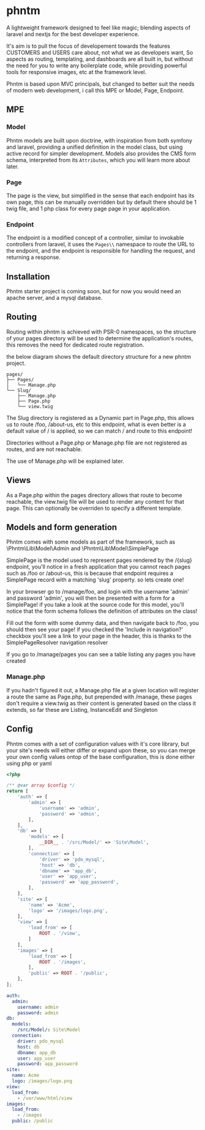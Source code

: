 # phntm
A lightweight framework designed to feel like magic; blending aspects of laravel and nextjs for the best developer experience.

It's aim is to pull the focus of developement towards the features CUSTOMERS and USERS care about, not what we as developers want, So aspects as routing, templating, and dashboards are all built in, but without the need for you to write any boilerplate code, while providing powerful tools for responsive images, etc at the framework level.

Phntm is based upon MVC principals, but changed to better suit the needs of modern web development, i call this MPE or Model, Page, Endpoint.

## MPE

### Model

Phntm models are built upon doctrine, with inspiration from both symfony and laravel, providing a unified definition in the model class, but using active record for simpler development.
Models also provides the CMS form schema, interpreted from its `Attributes`, which you will learn more about later.

### Page

The page is the view, but simplified in the sense that each endpoint has its own page, this can be manually overridden but by default there should be 1 twig file, and 1 php class for every page page in your application.

### Endpoint

The endpoint is a modified concept of a controller, similar to invokable controllers from laravel, it uses the `Pages\\` namespace to route the URL to the endpoint, and the endpoint is responsible for handling the request, and returning a response.

## Installation

Phntm starter project is coming soon, but for now you would need an apache server, and a mysql database.

## Routing

Routing within phntm is achieved with PSR-0 namespaces, so the structure of your pages directory will be used to determine the application's routes, this removes the need for dedicated route registration.

the below diagram shows the default directory structure for a new phntm project.
```
pages/
├── Pages/
│   └── Manage.php
└── Slug/
    ├── Manage.php
    ├── Page.php
    └── view.twig
```

The Slug directory is registered as a Dynamic part in Page.php, this allows us to route /foo, /about-us, etc to this endpoint, what is even better is a default value of / is applied, so we can match / and route to this endpoint!

Directories without a Page.php or Manage.php file are not registered as routes, and are not reachable.

The use of Manage.php will be explained later.

## Views

As a Page.php within the pages directory allows that route to become reachable, the view.twig file will be used to render any content for that page. This can optionally be overriden to specify a different template.

## Models and form generation

Phntm comes with some models as part of the framework, such as \Phntm\Lib\Model\Admin and \Phntm\Lib\Model\SimplePage

SimplePage is the model used to represent pages rendered by the /{slug} endpoint, you'll notice in a fresh application that you cannot reach pages such as /foo or /about-us, this is because that endpoint requires a SimplePage record with a matching 'slug' property. so lets create one!

In your browser go to /manage/foo, and login with the username 'admin' and password 'admin', you will then be presented with a form for a SimplePage! if you take a look at the source code for this model, you'll notice that the form schema follows the definition of attributes on the class!

Fill out the form with some dummy data, and then navigate back to /foo, you should then see your page! if you checked the 'Include in navigation?' checkbox you'll see a link to your page in the header, this is thanks to the SimplePageResolver navigation resolver

If you go to /manage/pages you can see a table listing any pages you have created

### Manage.php

If you hadn't figured it out, a Manage.php file at a given location will register a route the same as Page.php, but prepended with /manage, these pages don't require a view.twig as their content is generated based on the class it extends, so far these are Listing, InstanceEdit and Singleton

## Config

Phntm comes with a set of configuration values with it's core library, but your site's needs will either differ or expand upon these, so you can merge your own config values ontop of the base configuration, this is done either using php or yaml

```php
<?php

/** @var array $config */
return [
    'auth' => [
        'admin' => [
            'username' => 'admin',
            'password' => 'admin',
        ],
    ],
    'db' => [
        'models' => [
            __DIR__ . '/src/Model/' => 'Site\Model',
        ],
        'connection' => [
            'driver' => 'pdo_mysql',
            'host' => 'db',
            'dbname' => 'app_db',
            'user' => 'app_user',
            'password' => 'app_password',
        ],
    ],
    'site' => [
        'name' => 'Acme',
        'logo' => '/images/logo.png',
    ],
    'view' => [
        'load_from' => [
            ROOT . '/view',
        ]
    ],
    'images' => [
        'load_from' => [
            ROOT . '/images',
        ],
        'public' => ROOT . '/public',
    ],
];
```

```yaml
auth:
  admin:
    username: admin
    password: admin
db:
  models:
    /src/Model/: Site\Model
  connection:
    driver: pdo_mysql
    host: db
    dbname: app_db
    user: app_user
    password: app_password
site:
  name: Acme
  logo: /images/logo.png
view:
  load_from:
    - /var/www/html/view
images:
  load_from:
    - /images
  public: /public
```
